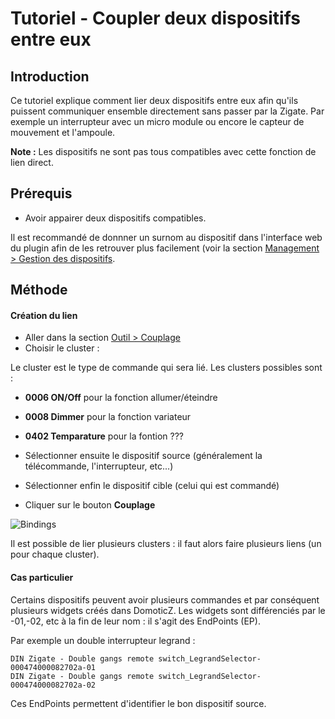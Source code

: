 # Tutoriel - Coupler deux dispositifs entre eux


## Introduction

Ce tutoriel explique comment lier deux dispositifs entre eux afin qu'ils puissent communiquer ensemble directement sans passer par la Zigate. 
Par exemple un interrupteur avec un micro module ou encore le capteur de mouvement et l'ampoule.

__Note :__ Les dispositifs ne sont pas tous compatibles avec cette fonction de lien direct.

## Prérequis

* Avoir appairer deux dispositifs compatibles.

Il est recommandé de donnner un surnom au dispositif dans l'interface web du plugin afin de les retrouver plus facilement (voir la section [Management > Gestion des dispositifs](WebUI_Management.md#gestion-des-dispositifs).

## Méthode

#### Création du lien

* Aller dans la section [Outil > Couplage](WebUI_Outils.md#couplage)
* Choisir le cluster :

Le cluster est le type de commande qui sera lié. Les clusters possibles sont :
   * __0006 ON/Off__ pour la fonction allumer/éteindre
   * __0008 Dimmer__ pour la fonction variateur
   * __0402 Temparature__ pour la fontion ???
   
* Sélectionner ensuite le dispositif source (généralement la télécommande, l'interrupteur, etc...)
* Sélectionner enfin le dispositif cible (celui qui est commandé)
* Cliquer sur le bouton __Couplage__
   

![Bindings](..Images/Binding.png)

Il est possible de lier plusieurs clusters : il faut alors faire plusieurs liens (un pour chaque cluster).


#### Cas particulier

Certains dispositifs peuvent avoir plusieurs commandes et par conséquent plusieurs widgets créés dans DomoticZ. Les widgets sont différenciés par le -01,-02, etc à la fin de leur nom : il s'agit des EndPoints (EP).

Par exemple un double interrupteur legrand : 
```
DIN Zigate - Double gangs remote switch_LegrandSelector-000474000082702a-01
DIN Zigate - Double gangs remote switch_LegrandSelector-000474000082702a-02
```

Ces EndPoints permettent d'identifier le bon dispositif source.
